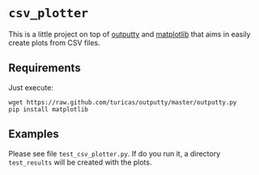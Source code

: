 `csv_plotter`
===========

This is a little project on top of
[outputty](https://github.com/turicas/outputty) and
[matplotlib](http://matplotlib.sourceforge.net/) that aims in easily create
plots from CSV files.


Requirements
------------

Just execute:

    wget https://raw.github.com/turicas/outputty/master/outputty.py
    pip install matplotlib


Examples
--------

Please see file `test_csv_plotter.py`. If do you run it, a directory
`test_results` will be created with the plots.
